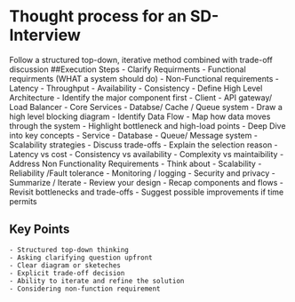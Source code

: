 # Thought process for an SD-Interview 
Follow a structured top-down, iterative method combined with trade-off discussion
##Execution Steps
    - Clarify Requirments
        - Functional requirments (WHAT a system should do)
        - Non-Functional requirements
            - Latency
            - Throughput
            - Availability
            - Consistency
    - Define High Level Architecture
        - Identify the major component first
            - Client
            - API gateway/ Load Balancer
            - Core Services
            - Databse/ Cache / Queue system
        - Draw a high level blocking diagram
    - Identify Data Flow
        - Map how data moves through the system
        - Highlight bottleneck and high-load points
    - Deep Dive into key concepts
        - Service
        - Database
        - Queue/ Message system
        - Scalability strategies
    - Discuss trade-offs
        - Explain the selection reason
            - Latency vs cost
            - Consistency vs availability
            - Complexity vs maintaibility
    - Address Non Functionality Requirements
        - Think about
            - Scalability
            - Reliability /Fault tolerance
            - Monitoring / logging
            - Security and privacy
    - Summarize / Iterate
        - Review your design
            - Recap components and flows
            - Revisit bottlenecks and trade-offs
            - Suggest possible improvements if time permits
## Key Points
    - Structured top-down thinking
    - Asking clarifying question upfront
    - Clear diagram or sketeches
    - Explicit trade-off decision
    - Ability to iterate and refine the solution
    - Considering non-function requirement


    